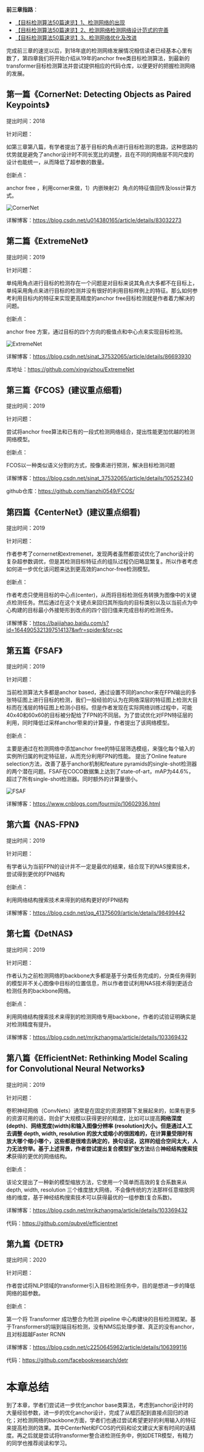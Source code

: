 **前三章指路**：
- [【目标检测算法50篇速览】1、检测网络的出现](https://mp.weixin.qq.com/s/QCLsbayoWiutBZdLkjY_Pw)
- [【目标检测算法50篇速览】2、检测网络检测网络设计范式的完善](https://mp.weixin.qq.com/s/Xfm7du8XsKZzIwfIYfbaJA)
- [【目标检测算法50篇速览】3、检测网络优化及改进](https://mp.weixin.qq.com/s/hTKUtq2-shpQe6OHOltCeA)

完成前三章的速览以后，到18年底的检测网络发展情况相信读者已经基本心里有数了，第四章我们将开始介绍从19年的anchor free类目标检测算法，到最新的transformer目标检测算法并尝试提供相应的代码仓库，以便更好的把握检测网络的发展。

## 第一篇《CornerNet: Detecting Objects as Paired Keypoints》

提出时间：2018

针对问题：

如第三章第八篇，有学者提出了基于目标的角点进行目标检测的思路，这种思路的优势就是避免了anchor设计时不同长宽比的调整，且在不同的网络层不同尺度的设计也能统一，从而降低了超参数的数量。

创新点：

anchor free ，利用corner来做，1）内嵌映射2）角点的特征值回传及loss计算方式。 

![CornerNet](https://img-blog.csdnimg.cn/20201031214647433.png?x-oss-process=image/watermark,type_ZmFuZ3poZW5naGVpdGk,shadow_10,text_aHR0cHM6Ly9ibG9nLmNzZG4ubmV0L2p1c3Rfc29ydA==,size_16,color_FFFFFF,t_70#pic_center)


详解博客：https://blog.csdn.net/u014380165/article/details/83032273

## 第二篇《ExtremeNet》

提出时间：2019

针对问题：

单纯用角点进行目标的检测存在一个问题是对目标来说其角点大多都不在目标上，单纯采用角点来进行目标的检测并没有很好的利用目标样例上的特征。那么如何参考利用目标内的特征来实现更高精度的anchor free目标检测就是作者着力解决的问题。

创新点：

anchor free 方案，通过目标的四个方向的极值点和中心点来实现目标检测。

![ExtremeNet](https://img-blog.csdnimg.cn/2020103121471910.png?x-oss-process=image/watermark,type_ZmFuZ3poZW5naGVpdGk,shadow_10,text_aHR0cHM6Ly9ibG9nLmNzZG4ubmV0L2p1c3Rfc29ydA==,size_16,color_FFFFFF,t_70#pic_center)


详解博客：https://blog.csdn.net/sinat_37532065/article/details/86693930 

库地址：https://github.com/xingyizhou/ExtremeNet

## 第三篇《FCOS》(建议重点细看)

提出时间：2019

针对问题：

尝试将anchor free算法和已有的一段式检测网络结合，提出性能更加优越的检测网络模型。

创新点：

FCOS以一种类似语义分割的方式，按像素进行预测，解决目标检测问题 

详解博客：https://blog.csdn.net/sinat_37532065/article/details/105252340

github仓库：https://github.com/tianzhi0549/FCOS/

## 第四篇《CenterNet》(建议重点细看)

提出时间：2019

针对问题：

作者参考了cornernet和extremenet，发现两者虽然都尝试优化了anchor设计的复杂超参数调优，但是其检测目标特征点的组队过程仍旧略显繁复。所以作者考虑如何进一步优化该问题来达到更高效的anchor-free检测模型。

创新点：

作者考虑只使用目标的中心点(center)，从而将目标检测任务转换为图像中的关键点检测任务。然后通过在这个关键点来回归其所指向的目标类别以及以当前点为中心构建的目标最小外接矩形到改点的四个回归值来完成目标的检测任务。

详解博客：https://baijiahao.baidu.com/s?id=1644905321397514137&wfr=spider&for=pc

## 第五篇《FSAF》

提出时间：2019

针对问题：

当前检测算法大多都是anchor based，通过设置不同的anchor来在FPN输出的多张特征图上进行目标的检测，我们一般经验的认为在网络深层的特征图上检测大目标而在浅层的特征图上检测小目标。但是作者发现在实际网络训练过程中，可能40x40和60x60的目标被分配给了FPN的不同层。为了尝试优化对FPN特征层的利用，同时降低过采样anchor带来的计算量，作者提出了该网络模型。

创新点：

主要是通过在检测网络中添加anchor free的特征层筛选模组，来强化每个输入的实例所归属的判定特征层，从而充分利用FPN的性能。
提出了Online feature selection方法，改善了基于anchor机制和feature pyramids的single-shot检测器的两个潜在问题。FSAF在COCO数据集上达到了state-of-art，mAP为44.6%，超过了所有single-shot检测器。同时额外的计算量很小。

![FSAF](https://img-blog.csdnimg.cn/20201031214748282.png?x-oss-process=image/watermark,type_ZmFuZ3poZW5naGVpdGk,shadow_10,text_aHR0cHM6Ly9ibG9nLmNzZG4ubmV0L2p1c3Rfc29ydA==,size_16,color_FFFFFF,t_70#pic_center)


详解博客：https://www.cnblogs.com/fourmi/p/10602936.html 

## 第六篇《NAS-FPN》

提出时间：2019

针对问题：

有学者认为当前FPN的设计并不一定是最优的结果，结合现下的NAS搜索技术，尝试得到更优的FPN结构

创新点：

利用网络结构搜索技术来得到的结构更好的FPN结构

详解博客：https://blog.csdn.net/qq_41375609/article/details/98499442

## 第七篇《DetNAS》

提出时间：2019

针对问题：

作者认为之前检测网络的backbone大多都是基于分类任务完成的，分类任务得到的模型并不关心图像中目标的位置信息，所以作者尝试利用NAS技术得到更适合检测任务的backbone网络。

创新点：

利用网络结构搜索技术来得到的检测网络专用backbone，作者的试验证明确实是对检测精度有提升。

详解博客：https://blog.csdn.net/mrjkzhangma/article/details/103369432

## 第八篇《EfficientNet: Rethinking Model Scaling for Convolutional Neural Networks》

提出时间：2019

针对问题：

卷积神经网络（ConvNets）通常是在固定的资源预算下发展起来的，如果有更多的资源可用的话，则会扩大规模以获得更好的精度，比如可以提高**网络深度(depth)**、**网络宽度(width)**和**输入图像分辨率 (resolution)**大小。但是通过人工去调整 depth, width, resolution 的放大或缩小的很困难的，在计算量受限时有放大哪个缩小哪个，这些都是很难去确定的，换句话说，这样的组合空间太大，人力无法穷举。基于上述背景，作者尝试提出**复合模型扩张方法**结合**神经结构搜索技术**获得的更优的网络结构。

创新点：

该论文提出了一种新的模型缩放方法，它使用一个简单而高效的复合系数来从depth, width, resolution 三个维度放大网络，不会像传统的方法那样任意缩放网络的维度，基于神经结构搜索技术可以获得最优的一组参数(复合系数)。

详解博客：https://blog.csdn.net/mrjkzhangma/article/details/103369432

代码：https://github.com/qubvel/efficientnet

## 第九篇《DETR》

提出时间：2020

针对问题：

作者尝试将NLP领域的transformer引入目标检测任务中，目的是想进一步的降低网络的超参数。

创新点：

第一个将 Transformer 成功整合为检测 pipeline 中心构建块的目标检测框架。基于Transformers的端到端目标检测，没有NMS后处理步骤、真正的没有anchor，且对标超越Faster RCNN

详解博客：https://blog.csdn.net/c2250645962/article/details/106399116

代码：https://github.com/facebookresearch/detr

# 本章总结

到了本章，学者们尝试进一步优化anchor base类算法，考虑到anchor设计时的大量经验参数，进一步的优化anchor设计，完成了从框匹配到直接点回归的进化；对检测网络的backbone方面，学者们也通过尝试希望更好的利用输入的特征来提高检测的效果。其中CenterNet和FCOS的代码和论文建议大家有时间的话精度。再之后就是尝试将transformer整合进检测任务中，例如DETR模型，有精力的同学也推荐阅读和学习。

